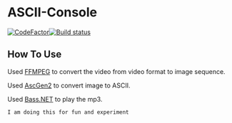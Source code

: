 # ASCII-Console

[![CodeFactor](https://www.codefactor.io/repository/github/namlim/ascii-console/badge/master)](https://www.codefactor.io/repository/github/namlim/ascii-console/overview/master)[![Build status](https://ci.appveyor.com/api/projects/status/4a3h3djr7nf8gnit?svg=true)](https://ci.appveyor.com/project/NaMLiM/ascii-console)

## How To Use

Used [FFMPEG](https://ffmpeg.zeranoe.com/builds/) to convert the video from video format to image sequence.

Used [AscGen2](https://sourceforge.net/projects/ascgen2/) to convert image to ASCII.

Used [Bass.NET](http://www.bass.radio42.com) to play the mp3.

```I am doing this for fun and experiment```
